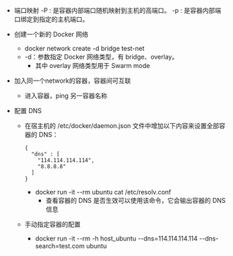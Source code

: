 - 端口映射
    -P : 是容器内部端口随机映射到主机的高端口。
    -p : 是容器内部端口绑定到指定的主机端口。

- 创建一个新的 Docker 网络
    - docker network create -d bridge test-net
    - -d：参数指定 Docker 网络类型，有 bridge、overlay。
        - 其中 overlay 网络类型用于 Swarm mode
        
- 加入同一个network的容器，容器间可互联
    - 进入容器，ping 另一容器名称
    
- 配置 DNS
    - 在宿主机的 /etc/docker/daemon.json 文件中增加以下内容来设置全部容器的 DNS：
      
          {
            "dns" : [
              "114.114.114.114",
              "8.8.8.8"
            ]
          }
          
        - docker run -it --rm ubuntu  cat /etc/resolv.conf
            - 查看容器的 DNS 是否生效可以使用该命令，它会输出容器的 DNS 信息
    - 手动指定容器的配置
        - docker run -it --rm -h host_ubuntu --dns=114.114.114.114 --dns-search=test.com ubuntu